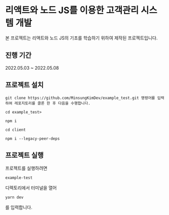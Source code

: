 # 리액트와 노드 JS를 이용한 고객관리 시스템 개발
본 프로젝트는 리액트와 노드 JS의 기초를 학습하기 위하여 제작된 프로젝트입니다.

## 진행 기간
2022.05.03 ~ 2022.05.08

## 프로젝트 설치
<pre><code>git clone https://github.com/MinsungKimDev/example_test.git 명령어를 입력하여 레포지토리를 클론 한 후 다음을 수행합니다.</code></pre>

<pre><code>cd example_test></code></pre>

<pre><code>npm i</code></pre>

<pre><code>cd client</code></pre>

<pre><code>npm i --legacy-peer-deps</code></pre>

## 프로젝트 실행

프로젝트를 실행하려면 <pre><code>example-test</code></pre> 디렉토리에서 터미널을 열어 <pre><code>yarn dev</code></pre> 를 입력합니다.
